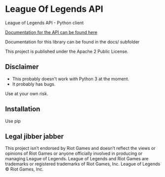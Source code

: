 # League Of Legends API

League of Legends API - Python client

[Documentation for the API can be found here](https://developer.riotgames.com/docs/getting-started)

Documentation for this library can be found in the docs/ subfolder

This project is published under the Apache 2 Public License.

## Disclaimer

* This probably doesn't work with Python 3 at the moment.
* It probably has bugs.

Use at your own risk.

## Installation

Use pip

## Legal jibber jabber

This project isn’t endorsed by Riot Games and doesn’t reflect the views or
opinions of Riot Games or anyone officially involved in producing or
managing League of Legends.
League of Legends and Riot Games are trademarks or registered trademarks
of Riot Games, Inc. League of Legends © Riot Games, Inc.
